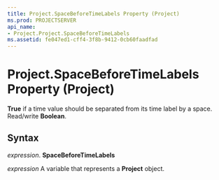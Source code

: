 ```yaml
---
title: Project.SpaceBeforeTimeLabels Property (Project)
ms.prod: PROJECTSERVER
api_name:
- Project.Project.SpaceBeforeTimeLabels
ms.assetid: fe047ed1-cff4-3f8b-9412-0cb60faadfad
---
```



# Project.SpaceBeforeTimeLabels Property (Project)

 **True** if a time value should be separated from its time label by a space. Read/write **Boolean**.


## Syntax

 _expression_. **SpaceBeforeTimeLabels**

 _expression_ A variable that represents a **Project** object.


